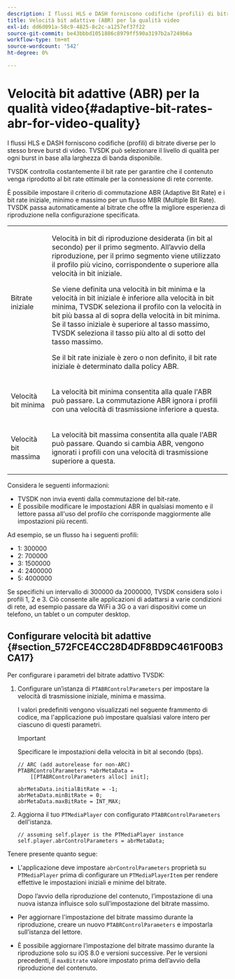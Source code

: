 ```yaml
---
description: I flussi HLS e DASH forniscono codifiche (profili) di bitrate diverse per lo stesso breve burst di video. TVSDK può selezionare il livello di qualità per ogni burst in base alla larghezza di banda disponibile.
title: Velocità bit adattive (ABR) per la qualità video
exl-id: dd6d091a-58c9-4825-8c2c-a1257ef37f22
source-git-commit: be43bbbd1051886c8979ff590a3197b2a7249b6a
workflow-type: tm+mt
source-wordcount: '542'
ht-degree: 0%

---
```


# Velocità bit adattive (ABR) per la qualità video{#adaptive-bit-rates-abr-for-video-quality}

I flussi HLS e DASH forniscono codifiche (profili) di bitrate diverse per lo stesso breve burst di video. TVSDK può selezionare il livello di qualità per ogni burst in base alla larghezza di banda disponibile.

TVSDK controlla costantemente il bit rate per garantire che il contenuto venga riprodotto al bit rate ottimale per la connessione di rete corrente.

È possibile impostare il criterio di commutazione ABR (Adaptive Bit Rate) e i bit rate iniziale, minimo e massimo per un flusso MBR (Multiple Bit Rate). TVSDK passa automaticamente al bitrate che offre la migliore esperienza di riproduzione nella configurazione specificata.

<table id="table_AF838E082235406AA359BF1C1A77F85F"> 
 <tbody> 
  <tr> 
   <td colname="col01"> Bitrate iniziale </td> 
   <td colname="col2"> <p>Velocità in bit di riproduzione desiderata (in bit al secondo) per il primo segmento. All’avvio della riproduzione, per il primo segmento viene utilizzato il profilo più vicino, corrispondente o superiore alla velocità in bit iniziale. </p> <p> Se viene definita una velocità in bit minima e la velocità in bit iniziale è inferiore alla velocità in bit minima, TVSDK seleziona il profilo con la velocità in bit più bassa al di sopra della velocità in bit minima. Se il tasso iniziale è superiore al tasso massimo, TVSDK seleziona il tasso più alto al di sotto del tasso massimo. </p> <p>Se il bit rate iniziale è zero o non definito, il bit rate iniziale è determinato dalla policy ABR. </p> </td> 
  </tr> 
  <tr> 
   <td colname="col01"> Velocità bit minima </td> 
   <td colname="col2"> <p>La velocità bit minima consentita alla quale l'ABR può passare. La commutazione ABR ignora i profili con una velocità di trasmissione inferiore a questa. </p> </td> 
  </tr> 
  <tr> 
   <td colname="col01"> Velocità bit massima </td> 
   <td colname="col2"> <p>La velocità bit massima consentita alla quale l'ABR può passare. Quando si cambia ABR, vengono ignorati i profili con una velocità di trasmissione superiore a questa. </p> </td> 
  </tr> 
 </tbody> 
</table>

Considera le seguenti informazioni:

* TVSDK non invia eventi dalla commutazione del bit-rate.
* È possibile modificare le impostazioni ABR in qualsiasi momento e il lettore passa all&#39;uso del profilo che corrisponde maggiormente alle impostazioni più recenti.

Ad esempio, se un flusso ha i seguenti profili:

* 1: 300000
* 2: 700000
* 3: 1500000
* 4: 2400000
* 5: 4000000

Se specifichi un intervallo di 300000 da 2000000, TVSDK considera solo i profili 1, 2 e 3. Ciò consente alle applicazioni di adattarsi a varie condizioni di rete, ad esempio passare da WiFi a 3G o a vari dispositivi come un telefono, un tablet o un computer desktop.

## Configurare velocità bit adattive {#section_572FCE4CC28D4DF8BD9C461F00B3CA17}

Per configurare i parametri del bitrate adattivo TVSDK:

1. Configurare un’istanza di `PTABRControlParameters` per impostare la velocità di trasmissione iniziale, minima e massima.

   I valori predefiniti vengono visualizzati nel seguente frammento di codice, ma l&#39;applicazione può impostare qualsiasi valore intero per ciascuno di questi parametri.

   >[!IMPORTANT]
   >
   >Specificare le impostazioni della velocità in bit al secondo (bps).

   ```
   // ARC (add autorelease for non-ARC) 
   PTABRControlParameters *abrMetaData =  
       [[PTABRControlParameters alloc] init];  
   
   abrMetaData.initialBitRate = -1; 
   abrMetaData.minBitRate = 0; 
   abrMetaData.maxBitRate = INT_MAX;
   ```

1. Aggiorna il tuo `PTMediaPlayer` con configurato `PTABRControlParameters` dell&#39;istanza.

   ```
   // assuming self.player is the PTMediaPlayer instance 
   self.player.abrControlParameters = abrMetaData;
   ```

Tenere presente quanto segue:

* L&#39;applicazione deve impostare `abrControlParameters` proprietà su `PTMediaPlayer` prima di configurare un `PTMediaPlayerItem` per rendere effettive le impostazioni iniziali e minime del bitrate.

   Dopo l’avvio della riproduzione del contenuto, l’impostazione di una nuova istanza influisce solo sull’impostazione del bitrate massimo.

* Per aggiornare l&#39;impostazione del bitrate massimo durante la riproduzione, creare un nuovo `PTABRControlParameters` e impostarla sull’istanza del lettore.
* È possibile aggiornare l’impostazione del bitrate massimo durante la riproduzione solo su iOS 8.0 e versioni successive. Per le versioni precedenti, il `maxBitrate` valore impostato prima dell’avvio della riproduzione del contenuto.
